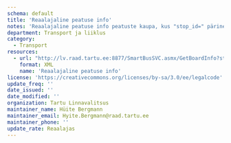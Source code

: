 ```yaml
---
schema: default
title: 'Reaalajaline peatuse info'
notes: 'Reaalajaline peatuse info peatuste kaupa, kus "stop_id=" pärineb Sõiduplaanide gtfs-failist'
department: Transport ja liiklus
category:
  - Transport
resources:
  - url: "http://lv.raad.tartu.ee:8877/SmartBusSVC.asmx/GetBoardInfo?stop_id=7820321-1"
    format: XML
    name: 'Reaalajaline peatuse info'
license: 'https://creativecommons.org/licenses/by-sa/3.0/ee/legalcode'
update_freq: ''
date_issued: ''
date_modified: ''
organization: Tartu Linnavalitsus
maintainer_name: Hüite Bergmann
maintainer_email: Hyite.Bergmann@raad.tartu.ee
maintainer_phone: ''
update_rate: Reaalajas
---
```

